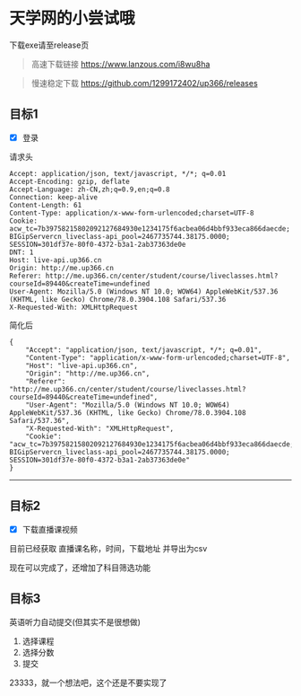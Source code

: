 # 天学网的小尝试哦

下载exe请至release页

> 高速下载链接 https://www.lanzous.com/i8wu8ha

> 慢速稳定下载 https://github.com/1299172402/up366/releases


## 目标1

- [x] 登录

请求头

```
Accept: application/json, text/javascript, */*; q=0.01
Accept-Encoding: gzip, deflate
Accept-Language: zh-CN,zh;q=0.9,en;q=0.8
Connection: keep-alive
Content-Length: 61
Content-Type: application/x-www-form-urlencoded;charset=UTF-8
Cookie: acw_tc=7b39758215802092127684930e1234175f6acbea06d4bbf933eca866daecde; BIGipServercn_liveclass-api_pool=2467735744.38175.0000; SESSION=301df37e-80f0-4372-b3a1-2ab37363de0e
DNT: 1
Host: live-api.up366.cn
Origin: http://me.up366.cn
Referer: http://me.up366.cn/center/student/course/liveclasses.html?courseId=89440&createTime=undefined
User-Agent: Mozilla/5.0 (Windows NT 10.0; WOW64) AppleWebKit/537.36 (KHTML, like Gecko) Chrome/78.0.3904.108 Safari/537.36
X-Requested-With: XMLHttpRequest
```

简化后

```
{
	"Accept": "application/json, text/javascript, */*; q=0.01",
	"Content-Type": "application/x-www-form-urlencoded;charset=UTF-8",
	"Host": "live-api.up366.cn",
	"Origin": "http://me.up366.cn",
	"Referer": "http://me.up366.cn/center/student/course/liveclasses.html?courseId=89440&createTime=undefined",
	"User-Agent": "Mozilla/5.0 (Windows NT 10.0; WOW64) AppleWebKit/537.36 (KHTML, like Gecko) Chrome/78.0.3904.108 Safari/537.36",
	"X-Requested-With": "XMLHttpRequest",
	"Cookie": "acw_tc=7b39758215802092127684930e1234175f6acbea06d4bbf933eca866daecde; BIGipServercn_liveclass-api_pool=2467735744.38175.0000; SESSION=301df37e-80f0-4372-b3a1-2ab37363de0e"
}
```

***

## 目标2

- [X] 下载直播课视频

目前已经获取 直播课名称，时间，下载地址 并导出为csv

现在可以完成了，还增加了科目筛选功能

## 目标3 

英语听力自动提交(但其实不是很想做)

1. 选择课程
2. 选择分数
3. 提交

23333，就一个想法吧，这个还是不要实现了
